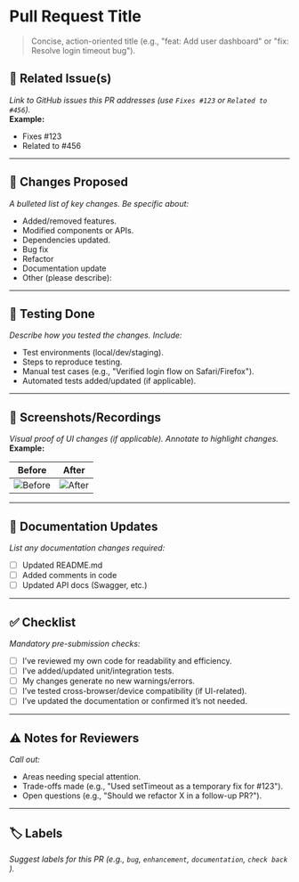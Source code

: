 # Pull Request Title

> Concise, action-oriented title (e.g., "feat: Add user dashboard" or "fix: Resolve login timeout bug").

## 📌 Related Issue(s)

_Link to GitHub issues this PR addresses (use `Fixes #123` or `Related to #456`)._  
**Example:**

- Fixes #123
- Related to #456

---

## 🚀 Changes Proposed

_A bulleted list of key changes. Be specific about:_

- Added/removed features.
- Modified components or APIs.
- Dependencies updated.
- Bug fix
- Refactor
- Documentation update
- Other (please describe):

---

## 🧪 Testing Done

_Describe how you tested the changes. Include:_

- Test environments (local/dev/staging).
- Steps to reproduce testing.
- Manual test cases (e.g., "Verified login flow on Safari/Firefox").
- Automated tests added/updated (if applicable).

---

## 📸 Screenshots/Recordings

_Visual proof of UI changes (if applicable). Annotate to highlight changes._  
**Example:**  

| Before | After |  
|----------------|---------------|  
| ![Before](url) | ![After](url) |

---

## 📝 Documentation Updates

_List any documentation changes required:_

- [ ] Updated README.md
- [ ] Added comments in code
- [ ] Updated API docs (Swagger, etc.)

---

## ✅ Checklist

_Mandatory pre-submission checks:_

- [ ] I’ve reviewed my own code for readability and efficiency.
- [ ] I’ve added/updated unit/integration tests.
- [ ] My changes generate no new warnings/errors.
- [ ] I’ve tested cross-browser/device compatibility (if UI-related).
- [ ] I’ve updated the documentation or confirmed it’s not needed.

---

## ⚠️ Notes for Reviewers

_Call out:_

- Areas needing special attention.
- Trade-offs made (e.g., "Used setTimeout as a temporary fix for #123").
- Open questions (e.g., "Should we refactor X in a follow-up PR?").

---

## 🏷️ Labels

_Suggest labels for this PR (e.g., `bug`, `enhancement`, `documentation`, `check back` )._
